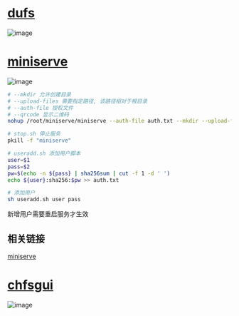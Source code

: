 # [dufs](https://github.com/sigoden/dufs)

![image](https://github.com/user-attachments/assets/dee71768-2086-489e-a87d-871a06d07e87)

# [miniserve](https://github.com/svenstaro/miniserve)

![image](https://github.com/user-attachments/assets/ad9d97aa-0ef3-4e67-b5e0-f60841220b9c)


```sh start.sh 启动服务
# --mkdir 允许创建目录
# --upload-files 需要指定路径, 该路径相对于根目录
# --auth-file 授权文件
# --qrcode 显示二维码
nohup /root/miniserve/miniserve --auth-file auth.txt --mkdir --upload-files / /root/miniserve/web &
```

```sh
# stop.sh 停止服务
pkill -f "miniserve"
```

```sh
# useradd.sh 添加用户脚本
user=$1
pass=$2
pw=$(echo -n ${pass} | sha256sum | cut -f 1 -d ' ')
echo ${user}:sha256:$pw >> auth.txt
```

```sh
# 添加用户
sh useradd.sh user pass
```

新增用户需要重启服务才生效

## 相关链接

[miniserve](https://github.com/svenstaro/miniserve)

# [chfsgui](https://github.com/docblue/chfsgui)

![image](https://github.com/user-attachments/assets/550870b3-2a10-4351-8876-069a5fb8af38)
